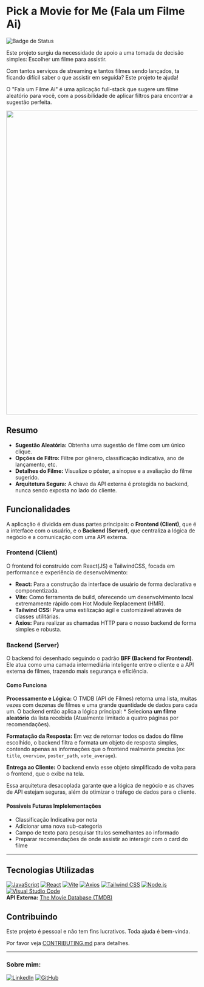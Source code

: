 # Pick a Movie for Me (Fala um Filme Ai)

![Badge de Status](https://img.shields.io/static/v1?label=type&message=personal%20project&color=blue&style=for-the-badge)

Este projeto surgiu da necessidade de apoio a uma tomada de decisão simples: Escolher um filme para assistir.<p>
Com tantos serviços de streaming e tantos filmes sendo lançados, ta ficando difícil saber o que assistir em seguida? Este projeto te ajuda! 

O "Fala um Filme Ai" é uma aplicação full-stack que sugere um filme aleatório para você, com a possibilidade de aplicar filtros para encontrar a sugestão perfeita.

<img width="800px" src="https://drive.google.com/uc?export=view&id=1MQOKS_9gNIuvypmySdoke-DkjTvkfk99">


## Resumo

*   **Sugestão Aleatória:** Obtenha uma sugestão de filme com um único clique.
*   **Opções de Filtro:** Filtre por gênero, classificação indicativa, ano de lançamento, etc.
*   **Detalhes do Filme:** Visualize o pôster, a sinopse e a avaliação do filme sugerido.
*   **Arquitetura Segura:** A chave da API externa é protegida no backend, nunca sendo exposta no lado do cliente.

## Funcionalidades

A aplicação é dividida em duas partes principais: o **Frontend (Client)**, que é a interface com o usuário, e o **Backend (Server)**, que centraliza a lógica de negócio e a comunicação com uma API externa.

### Frontend (Client)

O frontend foi construído com React(JS) e TailwindCSS, focada em performance e experiência de desenvolvimento:

*   **React:** Para a construção da interface de usuário de forma declarativa e componentizada.
*   **Vite:** Como ferramenta de build, oferecendo um desenvolvimento local extremamente rápido com Hot Module Replacement (HMR).
*   **Tailwind CSS:** Para uma estilização ágil e customizável através de classes utilitárias.
*   **Axios:** Para realizar as chamadas HTTP para o nosso backend de forma simples e robusta.

### Backend (Server)

O backend foi desenhado seguindo o padrão **BFF (Backend for Frontend)**. Ele atua como uma camada intermediária inteligente entre o cliente e a API externa de filmes, trazendo mais segurança e eficiência.

#### Como Funciona
**Processamento e Lógica:** O TMDB (API de Filmes) retorna uma lista, muitas vezes com dezenas de filmes e uma grande quantidade de dados para cada um. O backend então aplica a lógica principal:
    *   Seleciona **um filme aleatório** da lista recebida (Atualmente limitado a quatro páginas por recomendações).

**Formatação da Resposta:** Em vez de retornar todos os dados do filme escolhido, o backend filtra e formata um objeto de resposta simples, contendo apenas as informações que o frontend realmente precisa (ex: `title`, `overview`, `poster_path`, `vote_average`).

**Entrega ao Cliente:** O backend envia esse objeto simplificado de volta para o frontend, que o exibe na tela.

Essa arquitetura desacoplada garante que a lógica de negócio e as chaves de API estejam seguras, além de otimizar o tráfego de dados para o cliente.

#### Possiveis Futuras Implelementações

-  Classificação Indicativa por nota
-  Adicionar uma nova sub-categoria
-  Campo de texto para pesquisar titulos semelhantes ao informado
-  Preparar recomendações de onde assistir ao interagir com o card do filme

---
## Tecnologias Utilizadas

[![JavaScript](https://custom-icon-badges.demolab.com/badge/-JavaScript-F7DF1E?logo=javascript&logoColor=black&style=flat-square)](https://developer.mozilla.org/en-US/docs/Web/JavaScript)
[![React](https://custom-icon-badges.demolab.com/badge/-React-61DAFB?logo=react&logoColor=white&style=flat-square)](https://reactjs.org/)
[![Vite](https://custom-icon-badges.demolab.com/badge/-Vite-646CFF?logo=vite&logoColor=white&style=flat-square)](https://vitejs.dev/)
[![Axios](https://custom-icon-badges.demolab.com/badge/-Axios-5A29E4?logo=axios&logoColor=white&style=flat-square)](https://axios-http.com/)
[![Tailwind CSS](https://custom-icon-badges.demolab.com/badge/-TailwindCSS-06B6D4?logo=tailwindcss&logoColor=white&style=flat-square)](https://tailwindcss.com/)
[![Node.js](https://custom-icon-badges.demolab.com/badge/-Node.js-339933?logo=node.js&logoColor=white&style=flat-square)](https://nodejs.org/)
[![Visual Studio Code](https://custom-icon-badges.demolab.com/badge/-VS%20Code-007ACC?logo=visualstudiocode&logoColor=white&style=flat-square)](https://code.visualstudio.com/)
<br>**API Externa:** [The Movie Database (TMDB)](https://developer.themoviedb.org/docs/getting-started)

## Contribuindo

 Este projeto é pessoal e não tem fins lucrativos. Toda ajuda é bem-vinda.<p>
 Por favor veja [CONTRIBUTING.md](https://github.com/StricterBot/pick-a-movie/blob/main/CONTRIBUTING.md) para detalhes.

---
### Sobre mim:
[![LinkedIn](https://custom-icon-badges.demolab.com/badge/LinkedIn-0A66C2?logo=linkedin-white&logoColor=fff)](https://www.linkedin.com/in/victor-moreira-4210b9358/)
[![GitHub](https://custom-icon-badges.demolab.com/badge/GitHub-181717?logo=github&logoColor=fff)](https://github.com/StricterBot)

